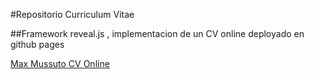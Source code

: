 #Repositorio Curriculum Vitae

##Framework reveal.js , implementacion de un CV online deployado en github pages

[Max Mussuto CV Online](https://mossmax62.github.io/)